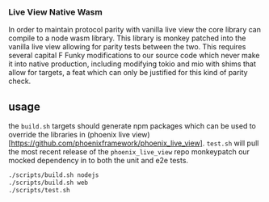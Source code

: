 ### Live View Native Wasm

In order to maintain protocol parity with vanilla live view the core library can compile to a node wasm library. This library is monkey patched into the vanilla live view
allowing for parity tests between the two. This requires several capital F Funky modifications to our source code which never make it into native production, including
modifying tokio and mio with shims that allow for targets, a feat which can only be justified for this kind of parity check.

## usage

the `build.sh` targets should generate npm packages which can be used to override the libraries in (phoenix live view)[https://github.com/phoenixframework/phoenix_live_view].
`test.sh` will pull the most recent release of the `phoenix_live_view` repo monkeypatch our mocked dependency in to both the unit and e2e tests.

```bash
./scripts/build.sh nodejs
./scripts/build.sh web
./scripts/test.sh
```
